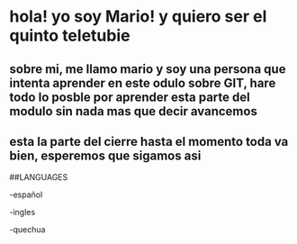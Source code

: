 # hola! yo soy Mario! y quiero ser el quinto teletubie

## sobre mi, me llamo mario y soy una persona que intenta aprender en este odulo sobre GIT, hare todo lo posble por aprender esta parte del modulo sin nada mas que decir avancemos

## esta la parte del cierre hasta el momento toda va bien, esperemos que sigamos asi

##LANGUAGES

-español

-ingles

-quechua

